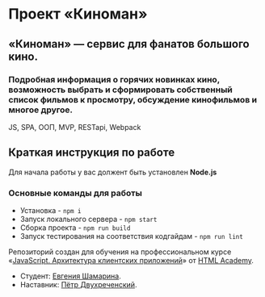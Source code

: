 # Проект «Киноман»

## «Киноман» — сервис для фанатов большого кино. 

### Подробная информация о горячих новинках кино, возможность выбрать и сформировать собственный список фильмов к просмотру, обсуждение кинофильмов и многое другое.

JS, SPA, ООП, MVP, RESTapi, Webpack

## Краткая инструкция по работе
Для начала работы у вас должент быть установлен **Node.js**

### Основные команды для работы
- Установка - `npm i`
- Запуск локального сервера - `npm start`
- Сборка проекта - `npm run build`
- Запуск тестирования на соответствия кодгайдам - `npm run lint`

Репозиторий создан для обучения на профессиональном курсе «[JavaScript. Архитектура клиентских приложений](https://htmlacademy.ru/intensive/ecmascript)» от [HTML Academy](https://htmlacademy.ru).

* Студент: [Евгения Шамарина](https://up.htmlacademy.ru/ecmascript/17/user/1601005).
* Наставник: [Пётр Двухреченский](https://htmlacademy.ru/profile/id1223515).
